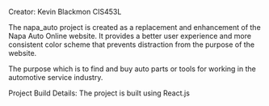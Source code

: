 Creator: Kevin Blackmon
CIS453L

The napa_auto project is created as a replacement and enhancement of the Napa Auto Online website. It provides a better user experience and more consistent color scheme that prevents distraction from the purpose of the website.

The purpose which is to find and buy auto parts or tools for working in the automotive service industry.

Project Build Details:
The project is built using React.js
